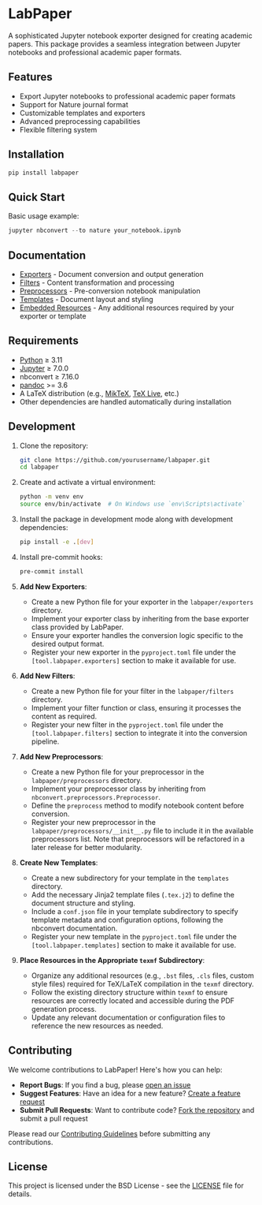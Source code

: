 # LabPaper

A sophisticated Jupyter notebook exporter designed for creating academic papers. This package provides a seamless integration between Jupyter notebooks and professional academic paper formats.

## Features

- Export Jupyter notebooks to professional academic paper formats
- Support for Nature journal format
- Customizable templates and exporters
- Advanced preprocessing capabilities
- Flexible filtering system

## Installation

```bash
pip install labpaper
```

## Quick Start

Basic usage example:

```python
jupyter nbconvert --to nature your_notebook.ipynb
```

## Documentation

- [Exporters](docs/exporters.md) - Document conversion and output generation
- [Filters](docs/filters.md) - Content transformation and processing
- [Preprocessors](docs/preprocessors.md) - Pre-conversion notebook manipulation
- [Templates](docs/templates.md) - Document layout and styling
- [Embedded Resources](docs/texmf.md) - Any additional resources required by your exporter or template

## Requirements

- [Python](https://www.python.org/downloads/) ≥ 3.11
- [Jupyter](https://jupyter.org/install) ≥ 7.0.0
- nbconvert ≥ 7.16.0
- [pandoc](https://github.com/jgm/pandoc/releases) >= 3.6
- A LaTeX distribution (e.g., [MikTeX](https://miktex.org/download), [TeX Live](https://www.tug.org/texlive/), etc.)
- Other dependencies are handled automatically during installation

## Development

1. Clone the repository:
   ```bash
   git clone https://github.com/yourusername/labpaper.git
   cd labpaper
   ```
2. Create and activate a virtual environment:
   ```bash
   python -m venv env
   source env/bin/activate  # On Windows use `env\Scripts\activate`
   ```
3. Install the package in development mode along with development dependencies:
   ```bash
   pip install -e .[dev]
   ```
4. Install pre-commit hooks:
   ```bash
   pre-commit install
   ```
5. **Add New Exporters**:
   - Create a new Python file for your exporter in the `labpaper/exporters` directory.
   - Implement your exporter class by inheriting from the base exporter class provided by LabPaper.
   - Ensure your exporter handles the conversion logic specific to the desired output format.
   - Register your new exporter in the `pyproject.toml` file under the `[tool.labpaper.exporters]` section to make it available for use.

6. **Add New Filters**:
   - Create a new Python file for your filter in the `labpaper/filters` directory.
   - Implement your filter function or class, ensuring it processes the content as required.
   - Register your new filter in the `pyproject.toml` file under the `[tool.labpaper.filters]` section to integrate it into the conversion pipeline.

7. **Add New Preprocessors**:
   - Create a new Python file for your preprocessor in the `labpaper/preprocessors` directory.
   - Implement your preprocessor class by inheriting from `nbconvert.preprocessors.Preprocessor`.
   - Define the `preprocess` method to modify notebook content before conversion.
   - Register your new preprocessor in the `labpaper/preprocessors/__init__.py` file to include it in the available preprocessors list. Note that preprocessors will be refactored in a later release for better modularity.

8. **Create New Templates**:
   - Create a new subdirectory for your template in the `templates` directory.
   - Add the necessary Jinja2 template files (`.tex.j2`) to define the document structure and styling.
   - Include a `conf.json` file in your template subdirectory to specify template metadata and configuration options, following the nbconvert documentation.
   - Register your new template in the `pyproject.toml` file under the `[tool.labpaper.templates]` section to make it available for use.

9. **Place Resources in the Appropriate `texmf` Subdirectory**:
   - Organize any additional resources (e.g., `.bst` files, `.cls` files, custom style files) required for TeX/LaTeX compilation in the `texmf` directory.
   - Follow the existing directory structure within `texmf` to ensure resources are correctly located and accessible during the PDF generation process.
   - Update any relevant documentation or configuration files to reference the new resources as needed.

## Contributing

We welcome contributions to LabPaper! Here's how you can help:

- **Report Bugs**: If you find a bug, please [open an issue](https://github.com/Khlick/LabPaper/issues/new?template=bug_report.md)
- **Suggest Features**: Have an idea for a new feature? [Create a feature request](https://github.com/Khlick/LabPaper/issues/new)
- **Submit Pull Requests**: Want to contribute code? [Fork the repository](https://github.com/Khlick/LabPaper/fork) and submit a pull request

Please read our [Contributing Guidelines](.github/CONTRIBUTING.md) before submitting any contributions.

## License

This project is licensed under the BSD License - see the [LICENSE](LICENSE) file for details.
